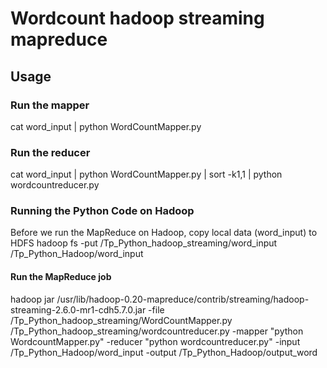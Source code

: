 # Wordcount hadoop streaming mapreduce
## Usage
### Run the mapper
cat word_input | python WordCountMapper.py
### Run the reducer
cat word_input | python WordCountMapper.py | sort -k1,1 | python wordcountreducer.py
### Running the Python Code on Hadoop 
Before we run the MapReduce  on Hadoop, copy local data (word_input) to HDFS
hadoop fs -put /Tp_Python_hadoop_streaming/word_input   /Tp_Python_Hadoop/word_input
#### Run the MapReduce job
hadoop jar /usr/lib/hadoop-0.20-mapreduce/contrib/streaming/hadoop-streaming-2.6.0-mr1-cdh5.7.0.jar -file /Tp_Python_hadoop_streaming/WordCountMapper.py /Tp_Python_hadoop_streaming/wordcountreducer.py -mapper "python WordcountMapper.py" -reducer "python wordcountreducer.py" -input /Tp_Python_Hadoop/word_input -output /Tp_Python_Hadoop/output_word

